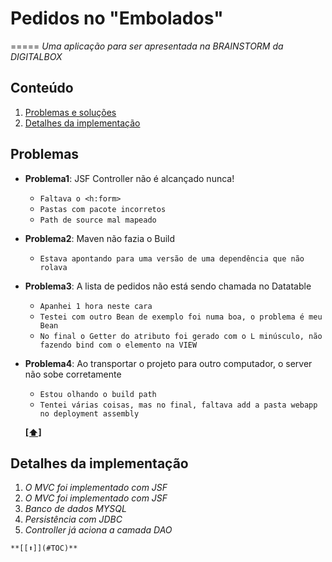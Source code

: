 # Pedidos no "Embolados"
=====
*Uma aplicação para ser apresentada na BRAINSTORM da DIGITALBOX*


## <a name='TOC'>Conteúdo</a>

  1. [Problemas e soluções](#types)
  1. [Detalhes da implementação](#implementacao)
  
## <a name='types'>Problemas</a>

  - **Problema1**: JSF Controller não é alcançado nunca!

    + `Faltava o <h:form>`
    + `Pastas com pacote incorretos`
    + `Path de source mal mapeado`

  - **Problema2**: Maven não fazia o Build

    + `Estava apontando para uma versão de uma dependência que não rolava`

  - **Problema3**: A lista de pedidos não está sendo chamada no Datatable

    + `Apanhei 1 hora neste cara`
    + `Testei com outro Bean de exemplo foi numa boa, o problema é meu Bean`
    + `No final o Getter do atributo foi gerado com o L minúsculo, não fazendo bind com o elemento na VIEW`

  - **Problema4**: Ao transportar o projeto para outro computador, o server não sobe corretamente

    + `Estou olhando o build path`
    + `Tentei várias coisas, mas no final, faltava add a pasta webapp no deployment assembly`


    **[[⬆]](#TOC)**
    
## <a name='implementacao'>Detalhes da implementação</a>
  1. *O MVC foi implementado com JSF*
  1. *O MVC foi implementado com JSF*
  1. *Banco de dados MYSQL*
  1. *Persistência com JDBC*
  1. *Controller já aciona a camada DAO*

    **[[⬆]](#TOC)**
